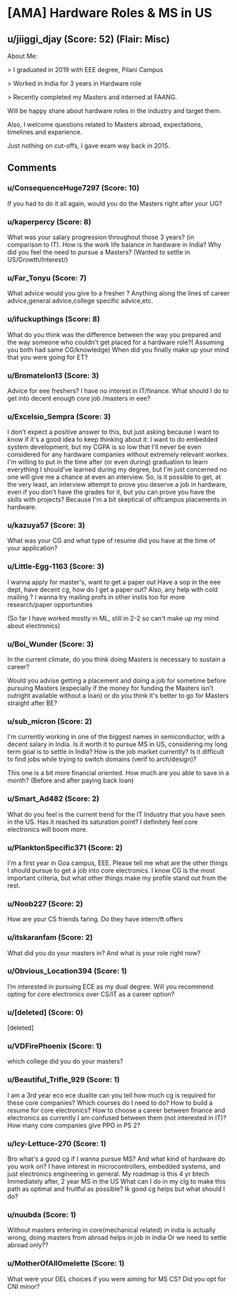 # [AMA] Hardware Roles &amp; MS in US
## u/jiiggi_djay (Score: 52) (Flair: Misc)
About Me: 

&gt; I graduated in 2019 with EEE degree, Pilani Campus 

&gt; Worked in India for 3 years in Hardware role

&gt; Recently completed my Masters and interned at FAANG. 

Will be happy share about hardware roles in the industry and target them.

Also, I welcome questions related to Masters abroad, expectations, timelines and experience. 

Just nothing on cut-offs, I gave exam way back in 2015.


## Comments

### u/ConsequenceHuge7297 (Score: 10)
If you had to do it all again, would you do the Masters right after your UG?


### u/kaperpercy (Score: 8)
What was your salary progression throughout those 3 years? (in comparison to IT). How is the work life balance in hardware in India? Why did you feel the need to pursue a Masters? (Wanted to settle in US/Growth/Interest/)


### u/Far_Tonyu (Score: 7)
What advice would you give to a fresher ? Anything along the lines of career advice,general advice,college specific advice,etc.


### u/ifuckupthings (Score: 8)
What do you think was the difference between the way you prepared and the way someone who couldn't get placed for a hardware role?( Assuming you both had same CG/knowledge)
When did you finally make up your mind that you were going for ET?


### u/BromateIon13 (Score: 3)
Advice for eee freshers? I have no interest in IT/finance. What should I do to get into decent enough core job /masters in eee?


### u/Excelsio_Sempra (Score: 3)
I don't expect a positive answer to this, but just asking because I want to know if it's a good idea to keep thinking about it: I want to do embedded system development, but my CGPA is so low that I'll never be even considered for any hardware companies without extremely relevant workex. I'm willing to put in the time after (or even during) graduation to learn everything I should've learned during my degree, but I'm just concerned no one will give me a chance at even an interview. So, is it possible to get, at the very least, an interview attempt to prove you deserve a job in hardware, even if you don't have the grades for it, but you can prove you have the skills with projects? Because I'm a bit skeptical of offcampus placements in hardware.


### u/kazuya57 (Score: 3)
What was your CG and what type of resume did you have at the time of your application?


### u/Little-Egg-1163 (Score: 3)
I wanna apply for master's, want to get a paper out
Have a sop in the eee dept, have decent cg, how do I get a paper out?
Also, any help with cold mailing ? I wanna try mailing profs in other instis too for more research/paper opportunities

(So far I have worked mostly in ML, still in 2-2 so can't make up my mind about electronics)


### u/Boi_Wunder (Score: 3)
In the current climate, do you think doing Masters is necessary to sustain a career?



Would you advise getting a placement and doing a job for sometime before pursuing Masters (especially if the money for funding the Masters isn't outright available without a loan) or do you think it's better to go for Masters straight after BE?


### u/sub_micron (Score: 2)
I'm currently working in one of the biggest names in semiconductor, with a decent salary in India. Is it worth it to pursue MS in US, considering my long term goal is to settle in India? How is the job market currently? Is it difficult to find jobs while trying to switch domains (verif to arch/design)?

This one is a bit more financial oriented. 
How much are you able to save in a month? (Before and after paying back loan)


### u/Smart_Ad482 (Score: 2)
What do you feel is the current trend for the IT Industry that you have seen in the US. Has it reached its saturation point? I definitely feel core electronics will boom more.


### u/PlanktonSpecific371 (Score: 2)
I'm a first year in Goa campus, EEE. Please tell me what are the other things I should pursue to get a job into core electronics. I know CG is the most important criteria, but what other things make my profile stand out from the rest.


### u/Noob227 (Score: 2)
How are your CS friends faring. Do they have intern/ft offers


### u/itskaranfam (Score: 2)
What did you do your masters in? And what is your role right now?


### u/Obvious_Location394 (Score: 1)
I’m interested in pursuing ECE as my dual degree. Will you recommend opting for core electronics over CS/IT as a career option?


### u/[deleted] (Score: 0)
[deleted]


### u/VDFirePhoenix (Score: 1)
which college did you do your masters?


### u/Beautiful_Trifle_929 (Score: 1)
I am a 3rd year eco ece dualite can you tell how much cg is required for these core companies? Which courses do I need to do? How to build a resume for core electronics? How to choose a career between finance and electronics as currently I am confused between them (not interested in IT)? How many core companies give PPO in PS 2?


### u/Icy-Lettuce-270 (Score: 1)
Bro what's a good cg if I wanna pursue MS?
And what kind of hardware do you work on?
I have interest in microcontrollers, embedded systems, and just electronics engineering in general.
My roadmap is this
4 yr btech
Immediately after,
2 year MS in the US
What can I do in my clg to make this path as optimal and fruitful as possible? Ik good cg helps but what should I do?


### u/nuubda (Score: 1)
Without masters entering in core(mechanical related) in india is actually wrong, doing masters from abroad helps in job in india Or we need to settle abroad only??


### u/MotherOfAllOmelette (Score: 1)
What were your DEL choices if you were aiming for MS CS? Did you opt for CNI minor?




